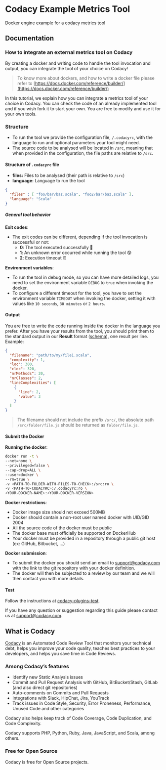 # Codacy Example Metrics Tool

Docker engine example for a codacy metrics tool

## Documentation

### How to integrate an external metrics tool on Codacy

By creating a docker and writing code to handle the tool invocation and output,
you can integrate the tool of your choice on Codacy!

> To know more about dockers, and how to write a docker file please refer to
> [https://docs.docker.com/reference/builder/](https://docs.docker.com/reference/builder/)

In this tutorial, we explain how you can integrate a metrics tool of your choice
in Codacy. You can check the code of an already implemented tool and if you wish
fork it to start your own. You are free to modify and use it for your own tools.

### Structure

* To run the tool we provide the configuration file, `/.codacyrc`, with the
  language to run and optional parameters your tool might need.
* The source code to be analysed will be located in `/src`, meaning that when
  provided in the configuration, the file paths are relative to `/src`.

#### Structure of `.codacyrc` file

* **files:** Files to be analysed (their path is relative to `/src`)
* **language:** Language to run the tool

```json
{
  "files" : [ "foo/bar/baz.scala", "foo2/bar/baz.scala" ],
  "language": "Scala"
}
```

##### General tool behavior

**Exit codes**:

* The exit codes can be different, depending if the tool invocation is
  successful or not:
  * **0**: The tool executed successfully :tada:
  * **1**: An unknown error occurred while running the tool :cold_sweat:
  * **2**: Execution timeout :alarm_clock:

**Environment variables**:

* To run the tool in debug mode, so you can have more detailed logs, you need to
  set the environment variable `DEBUG` to `true` when invoking the docker.
* To configure a different timeout for the tool, you have to set the environment
  variable `TIMEOUT` when invoking the docker, setting it with values like
  `10 seconds`, `30 minutes` or `2 hours`.

#### Output

You are free to write the code running inside the docker in the language you
prefer. After you have your results from the tool, you should print them to the
standard output in our **Result** format ([schema](schemas/output_schema.json)), one result per line. Example:

```json
{
  "filename": "path/to/my/file1.scala",
  "complexity": 1,
  "loc": 300,
  "cloc": 320,
  "nrMethods": 20,
  "nrClasses": 2,
  "lineComplexities": [
    {
      "line": 2,
      "value": 3
    }
  ]
}
```

> The filename should not include the prefix `/src/`, the absolute path
> `/src/folder/file.js` should be returned as `folder/file.js`.

#### Submit the Docker

**Running the docker**:

```bash
docker run -t \
--net=none \
--privileged=false \
--cap-drop=ALL \
--user=docker \
--rm=true \
-v <PATH-TO-FOLDER-WITH-FILES-TO-CHECK>:/src:ro \
-v <PATH-TO-CODACYRC>:/.codacyrc:ro \
<YOUR-DOCKER-NAME>:<YOUR-DOCKER-VERSION>
```

**Docker restrictions**:

* Docker image size should not exceed 500MB
* Docker should contain a non-root user named docker with UID/GID 2004
* All the source code of the docker must be public
* The docker base must officially be supported on DockerHub
* Your docker must be provided in a repository through a public git host (ex:
  GitHub, Bitbucket, ...)

**Docker submission**:

* To submit the docker you should send an email to support@codacy.com with the
  link to the git repository with your docker definition.
* The docker will then be subjected to a review by our team and we will then
  contact you with more details.

#### Test

Follow the instructions at
[codacy-plugins-test](https://github.com/codacy/codacy-plugins-test/blob/master/README.md#test-definition).

If you have any question or suggestion regarding this guide please contact us at
support@codacy.com.

## What is Codacy

[Codacy](https://www.codacy.com/) is an Automated Code Review Tool that monitors
your technical debt, helps you improve your code quality, teaches best practices
to your developers, and helps you save time in Code Reviews.

### Among Codacy’s features

* Identify new Static Analysis issues
* Commit and Pull Request Analysis with GitHub, BitBucket/Stash, GitLab (and
  also direct git repositories)
* Auto-comments on Commits and Pull Requests
* Integrations with Slack, HipChat, Jira, YouTrack
* Track issues in Code Style, Security, Error Proneness, Performance, Unused
  Code and other categories

Codacy also helps keep track of Code Coverage, Code Duplication, and Code
Complexity.

Codacy supports PHP, Python, Ruby, Java, JavaScript, and Scala, among others.

### Free for Open Source

Codacy is free for Open Source projects.
